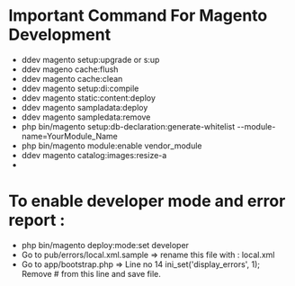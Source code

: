 # Important Command For Magento Development

- ddev magento setup:upgrade or s:up
- ddev mageno cache:flush 
- ddev magento cache:clean 
- ddev magento setup:di:compile
- ddev magento static:content:deploy
- ddev magento sampladata:deploy
- ddev magento sampledata:remove
- php bin/magento setup:db-declaration:generate-whitelist --module-name=YourModule_Name
- php bin/magento module:enable vendor_module
- ddev magento catalog:images:resize-a
- 
# To enable developer mode and error report :
- php bin/magento deploy:mode:set developer
- Go to pub/errors/local.xml.sample => rename this file with : local.xml
- Go to app/bootstrap.php => Line no 14 ini_set('display_errors', 1); Remove # from this line and save file.
